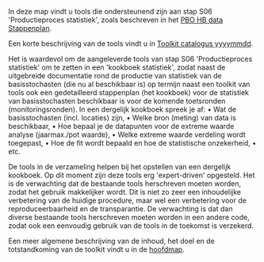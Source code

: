In deze map vindt u tools die ondersteunend zijn aan stap S06 'Productieproces statistiek', zoals beschreven in het [PBO HB data Stappenplan](https://github.com/kkpdata/HB-Datatoolkit/blob/main/A00%20Documentatie/PBO%20HB%20data%20stappenplan%2013%20(11205758-014-GEO-0001_v1.0).pdf). 

Een korte beschrijving van de tools vindt u in [Toolkit catalogus yyyymmdd](https://github.com/kkpdata/HB-Datatoolkit/blob/main/A00%20Documentatie/Toolkit%20catalogus%2020210520.xlsx).

Het is waardevol om de aangeleverde tools van stap S06 'Productieproces statistiek' om te zetten in een 'kookboek statistiek', zodat naast de uitgebreide documentatie rond de productie van statistiek van de basisstochasten (die nu al beschikbaar is) op termijn naast een toolkit van tools ook een gedetailleerd stappenplan (het kookboek) voor de statistiek van basisstochasten beschikbaar is voor de komende toetsronden (monitoringsronden). In een dergelijk kookboek spreek je af:
•	Wat de basisstochasten (incl. locaties) zijn,
•	Welke bron (meting) van data is beschikbaar,
•	Hoe bepaal je de datapunten voor de extreme waarde analyse (jaarmax./pot waarde),
•	Welke extreme waarde verdeling wordt toegepast,
•	Hoe de fit wordt bepaald en hoe de statistische onzekerheid,
•	etc.

De tools in de verzameling helpen bij het opstellen van een dergelijk kookboek. Op dit moment zijn deze tools erg 'expert-driven' opgesteld. Het is de verwachting dat de bestaande tools herschreven moeten worden, zodat het gebruik makkelijker wordt. Dit is niet zo zeer een inhoudelijke verbetering van de huidige procedure, maar wel een verbetering voor de reproduceerbaarheid en de transparantie. De verwachting is dat dan diverse bestaande tools herschreven moeten worden in een andere code, zodat ook een eenvoudig gebruik van de tools in de toekomst is verzekerd.

Een meer algemene beschrijving van de inhoud, het doel en de totstandkoming van de toolkit vindt u in de [hoofdmap](https://github.com/kkpdata/HB-Datatoolkit#readme).
